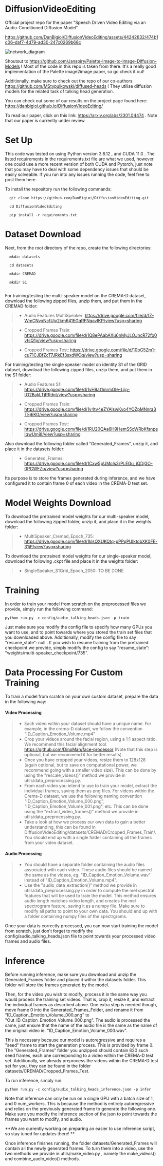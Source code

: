 # DiffusionVideoEditing

Official project repo for the paper "Speech Driven Video Editing via an Audio-Conditioned Diffusion Model" 


https://github.com/DanBigioi/DiffusionVideoEditing/assets/44242832/474b1c06-daf7-4d79-ad30-247c0269b68c


![network_diagram](https://github.com/DanBigioi/DiffusionVideoEditing/assets/44242832/f71dbba2-e1da-49ac-a388-8a7499816897)

Shoutout to https://github.com/Janspiry/Palette-Image-to-Image-Diffusion-Models ! Most of the code in this repo is taken from there. It's a really good implementation of the Palette image2image paper, so go check it out!

Additionally, make sure to check out the repo of our co-authors https://github.com/MStypulkowski/diffused-heads ! They utilise diffusion models for the related task of talking head generation.

You can check out some of our results on the project page found here: https://danbigioi.github.io/DiffusionVideoEditing/

To read our paper, click on this link: https://arxiv.org/abs/2301.04474 . Note that our paper is currently under review. 

# Set Up

This code was tested on using Python version 3.8.12 , and CUDA 11.0 . The listed requirements in the requirements.txt file are what we used, however one could use a more recent version of both CUDA and Pytorch, just note that you may have to deal with some dependency issues that should be easily solveable. If you run into any issues running the code, feel free to post them here. 

To install the repository run the following commands: 

```
  git clone https://github.com/DanBigioi/DiffusionVideoEditing.git

  cd DiffusionVideoEditing 

  pip install -r requirements.txt
```

# Dataset Download

Next, from the root directory of the repo, create the following directories:

```
  mkdir datasets

  cd datasets

  mkdir CREMAD

  mkdir S1
  
```

For training/testing the multi-speaker model on the CREMA-D dataset, download the following zipped files, unzip them, and put them in the CREMAD folder: 

> - Audio Features MultiSpeaker: https://drive.google.com/file/d/1Z-WmCNvxNcfUiv2km641EGqRFNqavIKP/view?usp=sharing

> - Cropped Frames Train: https://drive.google.com/file/d/1Q8ePAabAXu6nMyJLOJncR72fo0vtsQ1p/view?usp=sharing

> - Cropped Frames Test: https://drive.google.com/file/d/10bG5Zm1-cu71CJBfZcT7JRkEf3sxdWCq/view?usp=sharing

For training/testing the single speaker model on identity S1 of the GRID dataset, download the following zipped files, unzip them, and put them in the S1 folder: 

> - Audio Features S1: https://drive.google.com/file/d/1vH8at1mrmOIe-Ljip-tO2BakLTjRRdqt/view?usp=sharing

> - Cropped Frames Train: https://drive.google.com/file/d/1v4tv4eZYAlswKvo4YOZpMNnra3TEj6KG/view?usp=sharing

> - Cropped Frames Test: https://drive.google.com/file/d/1RU20QAa6H9HemSScWRbKfsnpeIqwUm8I/view?usp=sharing

Also download the following folder called "Generated_Frames", unzip it, and place it in the datasets folder: 

> - Generated_Frames: https://drive.google.com/file/d/1Cxw5pUMoIs3rPLEGu_jQDjGO-0PGWFZo/view?usp=sharing

Its purpose is to store the frames generated during inference, and we have configured it to contain frame 0 of each video in the CREMA-D test set. 

# Model Weights Download

To download the pretrained model weights for our multi-speaker model, download the following zipped folder, unzip it, and place it in the weights folder:

> - MultiSpeaker_Cremad_Epoch_735: https://drive.google.com/file/d/1klsQXUKQtq-pPPqPUIktcbXK0FE-31jP/view?usp=sharing

To download the pretrained model weights for our single-speaker model, download the following .ckpt file and place it in the weights folder:

> - SingleSpeaker_S1Grid_Epoch_2050: TO BE DONE

# Training

In order to train your model from scratch on the preprocessed files we provide, simply run the following command: 

```
python run.py -c config/audio_talking_heads.json -p train 
```

Just make sure you modify the config file to specify how many GPUs you want to use, and to point towards where you stored the train set files that you downloaded above. Additionally, modify the config file to say "resume_state": null . If you wish to resume training from the pretrained checkpoint we provide, simply modify the config to say "resume_state": "weights/multi-speaker_checkpoint/735". 


# Data Processing For Custom Training

To train a model from scratch on your own custom dataset, prepare the data in the following way: 

#### Video Processing

> - Each video within your dataset should have a unique name. For example, in the crema-D dataset, we follow the convention "ID_Caption_Emotion_Volume.mp4" 
> - Crop your videos around the facial region, using a 1:1 aspect ratio. We recommend this facial alignment tool: https://github.com/DinoMan/face-processor (Note that this step is optional, but we recommend it for better results)
> - Once you have cropped your videos, resize them to 128x128 (again optional, but to save on computational power, we recommend going with a smaller video size). This can be done by using the "rescale_videos()" method we provide in utils/data_preprocessing.py. 
> - From each video you intend to use to train your model, extract the individual frames, saving them as png files. For videos within the Crema-D dataset, we use the following naming convention "ID_Caption_Emotion_Volume_000.png", "ID_Caption_Emotion_Volume_001.png", etc. This can be done using the "extract_video_frames()" method we provide in utils/data_preprocessing.py. 
> - Take a look at how we process our own data to gain a better understanding, this can be found in DiffusionVideoEditing/datasets/CREMAD/Cropped_Frames_Train/. You should end up with a single folder containing all the frames from your video dataset. 

#### Audio Processing

> - You should have a separate folder containing the audio files associated with each video. These audio files should be named the same as the videos, eg.  "ID_Caption_Emotion_Volume.wav" instead of  "ID_Caption_Emotion_Volume.mp4". 
> - Use the "audio_data_extraction()" method we provide in utils/data_preprocessing.py in order to compute the mel spectral features that will be used to train the model. This method ensures audio length matches video length, and creates the mel spectrogram feature, saving it as a numpy file. Make sure to modify all paths to point to your own data. You should end up with a folder containing numpy files of the spectrgrams. 

Once your data is correctly processed, you can now start training the model from scratch, just don't forget to modify the config/audio_talking_heads.json file to point towards your processed video frames and audio files. 

# Inference

Before running inference, make sure you download and unzip the Generated_Frames folder and placed it within the datasets folder. This folder will store the frames generated by the model. 

Then, for the video you wish to modify, process it in the same way you would process the training set videos. That is, crop it, resize it, and extract the individual frames as described above. One extra step is needed though, move frame 0 into the Generated_Frames_Folder, and rename it from "ID_Caption_Emotion_Volume_000.png" to "Out_ID_Caption_Emotion_Volume_000.png". The audio is processed the same, just ensure that the name of the audio file is the same as the name of the original video ie. "ID_Caption_Emotion_Volume_000.wav". 

This is necessary because our model is autoregressive and requires a "seed" frame to start the generation process. This is provided by frame 0. The "Generated_Frames" folder you unzipped should contain 820 such seed frames, each one corresponding to a video within the CREMA-D test set. Additionally, we already preprocess the videos within the CREMA-D test set for you, they can be found in the folder datasets/CREMAD/Cropped_Frames_Test. 

To run inference, simply run 

```
python run.py -c config/audio_talking_heads_inference.json -p infer 
```

Note that inference can only be run on a single GPU with a batch size of 1, and 0 num_workers. This is because the method is entirely autoregressive and relies on the previously generated frame to generate the following one. Make sure you modify the inference section of the json to point towards the frames you want to modify, and audio. 

**We are currently working on preparing an easier to use inference script, so stay tuned for updates there! 
**

Once inference finishes running, the folder datasets/Generated_Frames will contain all the newly generated frames. To turn them into a video, use the two methods we provide in utils/make_video.py , namely the make_videos() and combine_audio_video() methods. 













